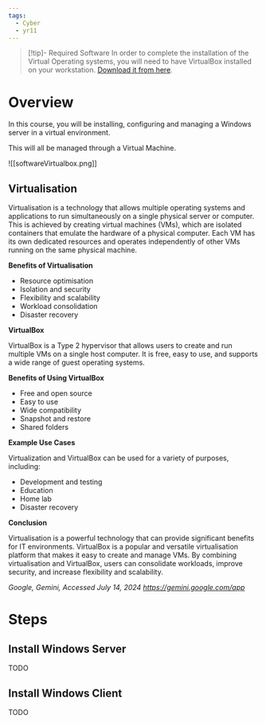 ```yaml
---
tags:
  - Cyber
  - yr11
---
```

> [!tip]- Required Software
> In order to complete the installation of the Virtual Operating systems, you will need to have VirtualBox installed on your workstation. 
> [Download it from here](https://www.virtualbox.org/wiki/Downloads).

# Overview
In this course, you will be installing, configuring and managing a Windows server in a virtual environment.

This will all be managed through a Virtual Machine.

![[softwareVirtualbox.png]]

## Virtualisation
Virtualisation is a technology that allows multiple operating systems and applications to run simultaneously on a single physical server or computer. This is achieved by creating virtual machines (VMs), which are isolated containers that emulate the hardware of a physical computer. Each VM has its own dedicated resources and operates independently of other VMs running on the same physical machine.

**Benefits of Virtualisation**

- Resource optimisation
- Isolation and security
- Flexibility and scalability
- Workload consolidation
- Disaster recovery

**VirtualBox**

VirtualBox is a Type 2 hypervisor that allows users to create and run multiple VMs on a single host computer. It is free, easy to use, and supports a wide range of guest operating systems.

**Benefits of Using VirtualBox**

- Free and open source
- Easy to use
- Wide compatibility
- Snapshot and restore
- Shared folders

**Example Use Cases**

Virtualization and VirtualBox can be used for a variety of purposes, including:

- Development and testing
- Education
- Home lab
- Disaster recovery

**Conclusion**

Virtualisation is a powerful technology that can provide significant benefits for IT environments. VirtualBox is a popular and versatile virtualisation platform that makes it easy to create and manage VMs. By combining virtualisation and VirtualBox, users can consolidate workloads, improve security, and increase flexibility and scalability.

*Google, Gemini, Accessed July 14, 2024 https://gemini.google.com/app*







# Steps

## Install Windows Server

TODO

## Install Windows Client

TODO

